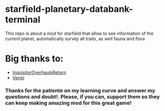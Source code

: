 # starfield-planetary-databank-terminal
This repo is about a mod for starfield that allow to see information of the current planet, automatically survey all traits, as well fauna and flora

# Big thanks to:
* [InquisitorOverhaulsReturn](https://www.nexusmods.com/users/132105373)
* [Venpi](https://www.nexusmods.com/starfield/users/6225759)

### Thanks for the patiente on my learning curve and answer my questions and doubt!. Please, if you can, support them so they can keep making amazing mod for this great game!

